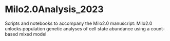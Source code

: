 # Milo2.0Analysis_2023
Scripts and notebooks to accompany the Milo2.0 manuscript: Milo2.0 unlocks population genetic analyses of cell state abundance using a count-based mixed model
